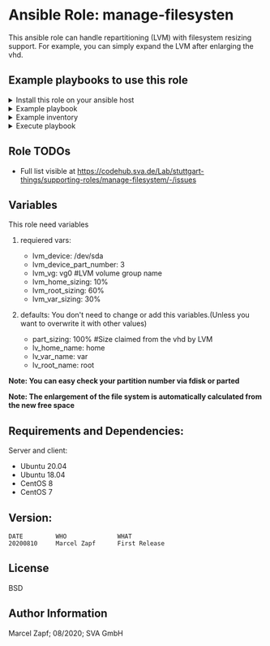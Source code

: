 # Ansible Role: manage-filesysten
This ansible role can handle repartitioning (LVM) with filesystem resizing support. For example, you can simply expand the LVM after enlarging the vhd.

## Example playbooks to use this role

<details><summary>Install this role on your ansible host</summary>

```
cat <<EOF > /tmp/requirements.yaml
- src: git@codehub.sva.de:Lab/stuttgart-things/supporting-roles/manage-filesysten.git
  scm: git
EOF
ansible-galaxy install -r /tmp/requirements.yaml --force
```

</details>


<details><summary>Example playbook </summary>

```
- hosts: "fs"
  gather_facts: true
  become: true
  vars:
    lvm_device: /dev/sda
    lvm_device_part_number: 3
    lvm_vg: vg0
    lvm_home_sizing: 10%
    lvm_root_sizing: 60%
    lvm_var_sizing: 30%

  roles:
    - manage-filesystem
```

**Note: This role requires become yes**
</details>

<details><summary>Example inventory</summary>

```
[fs]
foo.bar.example.com ansible_user=foobar
```
</details>

<details><summary>Execute playbook</summary>

```
ansible-playbook -i inventory manage-filesystem.yml
```
</details>


## Role TODOs
- Full list visible at https://codehub.sva.de/Lab/stuttgart-things/supporting-roles/manage-filesystem/-/issues



## Variables

This role need variables

1. requiered vars:
    - lvm_device: /dev/sda 
    - lvm_device_part_number: 3
    - lvm_vg: vg0                       #LVM volume group name
    - lvm_home_sizing: 10%
    - lvm_root_sizing: 60%
    - lvm_var_sizing: 30%

2. defaults: You don't need to change or add this variables.(Unless you want to overwrite it with other values)
    - part_sizing: 100%                 #Size claimed from the vhd by LVM
    - lv_home_name: home
    - lv_var_name: var
    - lv_root_name: root

**Note: You can easy check your partition number via fdisk or parted**

**Note: The enlargement of the file system is automatically calculated from the new free space**
    
## Requirements and Dependencies:
Server and client:
- Ubuntu 20.04
- Ubuntu 18.04
- CentOS 8
- CentOS 7

## Version:
```
DATE         WHO       		  WHAT
20200810     Marcel Zapf  	  First Release
```

License
-------

BSD

Author Information
------------------

Marcel Zapf; 08/2020; SVA GmbH